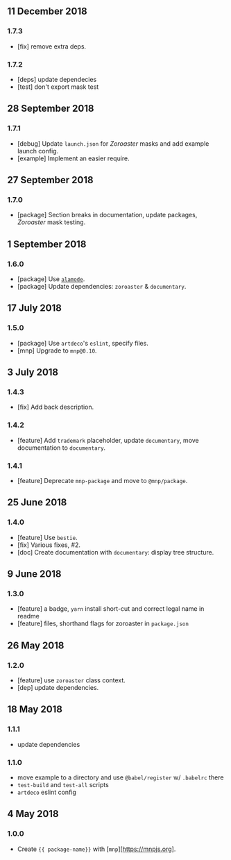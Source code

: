 ## 11 December 2018

### 1.7.3

- [fix] remove extra deps.

### 1.7.2

- [deps] update dependecies
- [test] don't export mask test

## 28 September 2018

### 1.7.1

- [debug] Update `launch.json` for _Zoroaster_ masks and add example launch config.
- [example] Implement an easier require.

## 27 September 2018

### 1.7.0

- [package] Section breaks in documentation, update packages, _Zoroaster_ mask testing.

## 1 September 2018

### 1.6.0

- [package] Use [`alamode`](https://alamode.cc).
- [package] Update dependencies: `zoroaster` & `documentary`.

## 17 July 2018

### 1.5.0

- [package] Use `artdeco`'s `eslint`, specify files.
- [mnp] Upgrade to `mnp@0.10`.

## 3 July 2018

### 1.4.3

- [fix] Add back description.

### 1.4.2

- [feature] Add `trademark` placeholder, update `documentary`, move documentation to `documentary`.

### 1.4.1

- [feature] Deprecate `mnp-package` and move to `@mnp/package`.

## 25 June 2018

### 1.4.0

- [feature] Use `bestie`.
- [fix] Various fixes, #2.
- [doc] Create documentation with `documentary`: display tree structure.

## 9 June 2018

### 1.3.0

- [feature] a badge, `yarn` install short-cut and correct legal name in readme
- [feature] files, shorthand flags for zoroaster in `package.json`

## 26 May 2018

### 1.2.0

- [feature] use `zoroaster` class context.
- [dep] update dependencies.

## 18 May 2018

### 1.1.1

- update dependencies

### 1.1.0

- move example to a directory and use `@babel/register` w/ `.babelrc` there
- `test-build` and `test-all` scripts
- `artdeco` eslint config

## 4 May 2018

### 1.0.0

- Create `{{ package-name}}` with [`mnp`][https://mnpjs.org].
